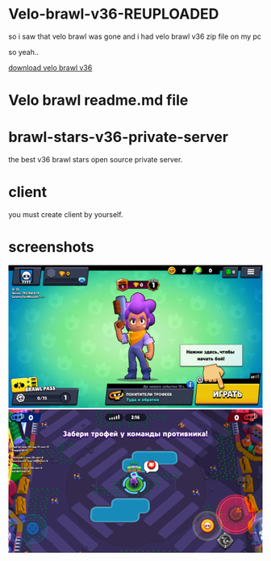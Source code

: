 # Velo-brawl-v36-REUPLOADED

so i saw that velo brawl was gone and i had velo brawl v36 zip file on my pc

so yeah..

[download velo brawl v36](https://github.com/Brawlstars1212/Velo-brawl-v36-REUPLOADED/archive/refs/heads/main.zip)


# Velo brawl  readme.md file






# brawl-stars-v36-private-server
the best v36 brawl stars open source private server.

# client
you must create client by yourself.

# screenshots #
![v36](https://raw.githubusercontent.com/XidMods05/brawl-stars-v36-private-server/main/Screenshots/menu.png)
![v36](https://raw.githubusercontent.com/XidMods05/brawl-stars-v36-private-server/main/Screenshots/battle.png)


